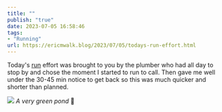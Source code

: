 ```yaml
---
title: ""
publish: "true"
date: 2023-07-05 16:58:46
tags:
- "Running"
url: https://ericmwalk.blog/2023/07/05/todays-run-effort.html
---
```

Today's [run](https://strava.com/activities/9396052375) effort was brought to you by the plumber who had all day to stop by and chose the moment I started to run to call. Then gave me well under the 30-45 min notice to get back so this was much quicker and shorter than planned.

![](https://ericmwalk.blog/uploads/2023/f11422c6b4.jpg)
*A very green pond* 🤢